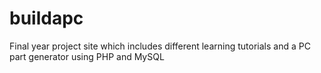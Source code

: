 buildapc
========

Final year project site which includes different learning tutorials and a PC part generator using PHP and MySQL
